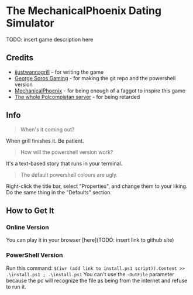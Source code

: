 The MechanicalPhoenix Dating Simulator
======================================

TODO: insert game description here

Credits
-------
- [ijustwannagrill](https://discord.com/users/530136597266432010/) - for writing the game
- [George Soros Gaming](https://discord.com/users/885628549497757756/) - for making the git repo and the powershell version 
- [MechanicalPhoenix](https://discord.com/users/354084534238707712/) - for being enough of a faggot to inspire this game
- [The whole Polcompistan server](https://discord.gg/YYJuYtCrQA) - for being retarded

Info
----
> When's it coming out?

When grill finishes it. Be patient.

> How will the powershell version work?

It's a text-based story that runs in your terminal.

> The default powershell colours are ugly.

Right-click the title bar, select "Properties", and change them to your liking.
Do the same thing in the "Defaults" section.

How to Get It
-------------
### Online Version
You can play it in your browser [here](TODO: insert link to github site)
### PowerShell Version
Run this command:
`$(iwr (add link to install.ps1 script)).Content >> .\install.ps1 ; .\install.ps1`
You can't use the `-OutFile` parameter because the pc will recognize the file as being from the internet and refuse to run it.
